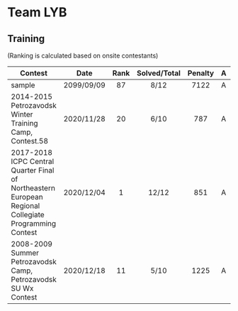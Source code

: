# Team LYB

## Training
(Ranking is calculated based on onsite contestants)

| Contest                        | Date          | Rank | Solved/Total | Penalty | A | B | C | D | E | F | G | H | I | J | K | L | M |
|--------------------------------|:-------------:|:----:|:------------:|:-------:|:-:|:-:|:-:|:-:|:-:|:-:|:-:|:-:|:-:|:-:|:-:|:-:|:-:|
| sample                         | 2099/09/09    |   87  |     8/12     |   7122   | A | B | C | D | E | F | . | H | I | . | . | . |
| 2014-2015 Petrozavodsk Winter Training Camp, Contest.58 | 2020/11/28  | 20   | 6/10| 787 |A |B|C|D|.|(F)|G|H|.|.|.|.|.|
| 2017-2018 ICPC Central Quarter Final of Northeastern European Regional Collegiate Programming Contest  | 2020/12/04  | 1   | 12/12| 851 |A |B|C|D|E|F|G|H|I|J|K|L|.|
| 2008-2009 Summer Petrozavodsk Camp, Petrozavodsk SU Wx Contest  | 2020/12/18  | 11   | 5/10| 1225 |A |.|.|D|E|F|G|.|.|.|.|.|.|
